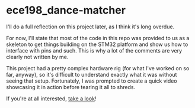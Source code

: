 # ece198_dance-matcher
I'll do a full reflection on this project later, as I think it's long overdue.

For now, I'll state that most of the code in this repo was provided to us as a skeleton to get things building on the STM32 platform and show us how to interface with pins and such. This is why a lot of the comments are very clearly not written by me.

This project had a pretty complex hardware rig (for what I've worked on so far, anyway), so it's difficult to understand exactly what it was without seeing that setup. Fortunately, I was prompted to create a quick video showcasing it in action before tearing it all to shreds. 

If you're at all interested, [take a look](https://youtu.be/zIuWbEWec-w)!
